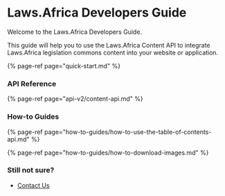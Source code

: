 # Laws.Africa Developers Guide

Welcome to the Laws.Africa Developers Guide.

This guide will help you to use the Laws.Africa Content API to integrate Laws.Africa legislation commons content into your website or application.

{% page-ref page="quick-start.md" %}

### API Reference

{% page-ref page="api-v2/content-api.md" %}

### **How-to Guides**

{% page-ref page="how-to-guides/how-to-use-the-table-of-contents-api.md" %}

{% page-ref page="how-to-guides/how-to-download-images.md" %}

### **Still not sure?**

* [Contact Us](https://laws.africa/contact)

